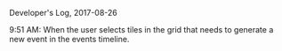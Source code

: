Developer's Log, 2017-08-26

9:51 AM: When the user selects tiles in the grid that needs to generate a new event in the events timeline.



